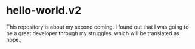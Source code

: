 # hello-world.v2
This repository is about my second coming. I found out that I was going to be a great developer through my struggles, which will be translated as hope., 
